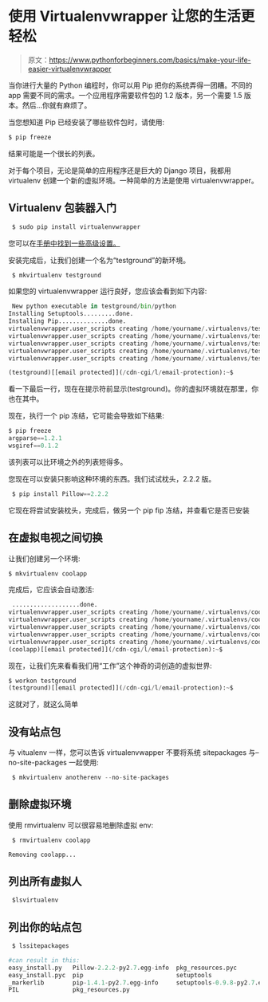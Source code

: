 # 使用 Virtualenvwrapper 让您的生活更轻松

> 原文：<https://www.pythonforbeginners.com/basics/make-your-life-easier-virtualenvwrapper>

当你进行大量的 Python 编程时，你可以用 Pip 把你的系统弄得一团糟。不同的 app 需要不同的需求。一个应用程序需要软件包的 1.2 版本，另一个需要 1.5 版本。然后…你就有麻烦了。

当您想知道 Pip 已经安装了哪些软件包时，请使用:

```py
$ pip freeze
```

结果可能是一个很长的列表。

对于每个项目，无论是简单的应用程序还是巨大的 Django 项目，我都用 virtualenv 创建一个新的虚拟环境。一种简单的方法是使用 virtualenvwrapper。

## Virtualenv 包装器入门

```py
 $ sudo pip install virtualenvwrapper 
```

您可以在[手册中找到一些高级设置。](https://virtualenvwrapper.readthedocs.org/en/latest/index.html "virtualenvwrapper docs")

安装完成后，让我们创建一个名为“testground”的新环境。

```py
 $ mkvirtualenv testground 
```

如果您的 virtualenvwrapper 运行良好，您应该会看到如下内容:

```py
 New python executable in testground/bin/python
Installing Setuptools.........done.
Installing Pip..............done.
virtualenvwrapper.user_scripts creating /home/yourname/.virtualenvs/testground/bin/predeactivate
virtualenvwrapper.user_scripts creating /home/yourname/.virtualenvs/testground/bin/postdeactivate
virtualenvwrapper.user_scripts creating /home/yourname/.virtualenvs/testground/bin/preactivate
virtualenvwrapper.user_scripts creating /home/yourname/.virtualenvs/testground/bin/postactivate
virtualenvwrapper.user_scripts creating /home/yourname/.virtualenvs/testground/bin/get_env_details

(testground)[[email protected]](/cdn-cgi/l/email-protection):~$ 
```

看一下最后一行，现在在提示符前显示(testground)。你的虚拟环境就在那里，你也在其中。

现在，执行一个 pip 冻结，它可能会导致如下结果:

```py
$ pip freeze
argparse==1.2.1
wsgiref==0.1.2 
```

该列表可以比环境之外的列表短得多。

您现在可以安装只影响这种环境的东西。我们试试枕头，2.2.2 版。

```py
 $ pip install Pillow==2.2.2 
```

它现在将尝试安装枕头，完成后，做另一个 pip fip 冻结，并查看它是否已安装

## 在虚拟电视之间切换

让我们创建另一个环境:

```py
$ mkvirtualenv coolapp
```

完成后，它应该会自动激活:

```py
 ...................done.
virtualenvwrapper.user_scripts creating /home/yourname/.virtualenvs/coolapp/bin/predeactivate
virtualenvwrapper.user_scripts creating /home/yourname/.virtualenvs/coolapp/bin/postdeactivate
virtualenvwrapper.user_scripts creating /home/yourname/.virtualenvs/coolapp/bin/preactivate
virtualenvwrapper.user_scripts creating /home/yourname/.virtualenvs/coolapp/bin/postactivate
virtualenvwrapper.user_scripts creating /home/yourname/.virtualenvs/coolapp/bin/get_env_details
(coolapp)[[email protected]](/cdn-cgi/l/email-protection):~$ 
```

现在，让我们先来看看我们用“工作”这个神奇的词创造的虚拟世界:

```py
$ workon testground
(testground)[[email protected]](/cdn-cgi/l/email-protection):~$ 
```

这就对了，就这么简单

## 没有站点包

与 vitualenv 一样，您可以告诉 virtualenvwapper 不要将系统 sitepackages 与–no-site-packages 一起使用:

```py
 $ mkvirtualenv anotherenv --no-site-packages 
```

## 删除虚拟环境

使用 rmvirtualenv 可以很容易地删除虚拟 env:

```py
 $ rmvirtualenv coolapp

Removing coolapp... 
```

## 列出所有虚拟人

```py
 $lsvirtualenv 
```

## 列出你的站点包

```py
 $ lssitepackages

#can result in this:
easy_install.py   Pillow-2.2.2-py2.7.egg-info  pkg_resources.pyc
easy_install.pyc  pip                          setuptools
_markerlib        pip-1.4.1-py2.7.egg-info     setuptools-0.9.8-py2.7.egg-info
PIL               pkg_resources.py 
```